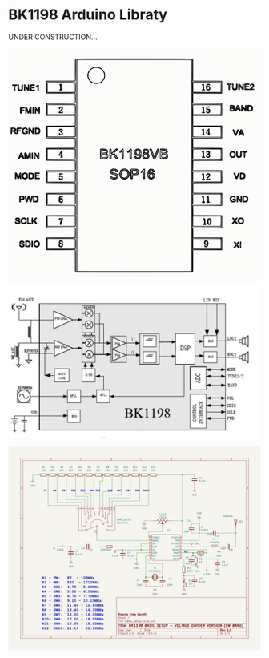 # BK1198 Arduino Libraty


UNDER CONSTRUCTION...


![BK1198 PINOUT](./extras/Images/Modification/RX_01/BK1198VM_PINOUT_05.jpg)


![Block Diagram](./extras/Images/Modification/RX_01/Block_Diag.jpg)


![Schematic](./extras/Images/Modification/RX_01/BASIC_CIRCUIT_WITH_VOLTAGE_DIVIDER.jpg)
